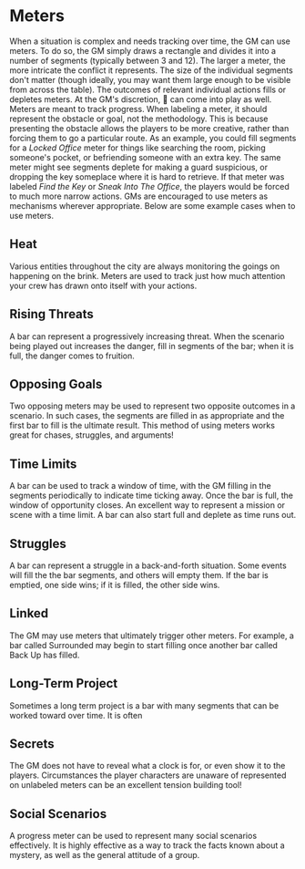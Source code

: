 # Meters
When a situation is complex and needs tracking over time, the GM can use meters. To do so, the GM simply draws a rectangle and divides it into a number of segments (typically between 3 and 12). The larger a meter, the more intricate the conflict it represents. The size of the individual segments don't matter (though ideally, you may want them large enough to be visible from across the table). 
The outcomes of relevant individual actions fills or depletes meters. At the GM's discretion,  can come into play as well. 
Meters are meant to track progress. When labeling a meter, it should represent the obstacle or goal, not the methodology. This is because presenting the obstacle allows the players to be more creative, rather than forcing them to go a particular route. 
As an example, you could fill segments for a *Locked Office* meter for things like searching the room, picking someone's pocket, or befriending someone with an extra key. The same meter might see segments deplete for making a guard suspicious, or dropping the key someplace where it is hard to retrieve. If that meter was labeled *Find the Key* or *Sneak Into The Office*, the players would be forced to much more narrow actions. 
GMs are encouraged to use meters as mechanisms wherever appropriate. Below are some example cases when to use meters. 
## Heat
Various entities throughout the city are always monitoring the goings on happening on the brink. Meters are used to track just how much attention your crew has drawn onto itself with your actions. 
## Rising Threats
A bar can represent a progressively increasing threat.  When the scenario being played out increases the danger, fill in segments of the bar; when it is full, the danger comes to fruition. 
## Opposing Goals
Two opposing meters may be used to represent two opposite outcomes in a scenario. In such cases, the segments are filled in as appropriate and the first bar to fill is the ultimate result. This method of using meters works great for chases, struggles, and arguments!
## Time Limits
A bar can be used to track a window of time, with the GM filling in the segments periodically to indicate time ticking away. Once the bar is full, the window of opportunity closes. An excellent way to represent a mission or scene  with a time limit. A bar can also start full and deplete as time runs out.  
## Struggles
A bar can represent a struggle in a back-and-forth situation. Some events will fill the the bar segments, and others will empty them. If the bar is emptied, one side wins; if it is filled, the other side wins. 
## Linked
The GM may use meters that ultimately trigger other meters. For example, a bar called Surrounded may begin to start filling once another bar called Back Up has filled. 
## Long-Term Project
Sometimes a long term project is a bar with many segments that can be worked toward over time. It is often 
## Secrets
The GM does not have to reveal what a clock is for, or even show it to the players. Circumstances the player characters are unaware of represented on unlabeled meters can be an excellent tension building tool! 
## Social Scenarios
A progress meter can be used to represent many social scenarios effectively. It is highly effective as a way to track the facts known about a mystery, as well as the general attitude of a group. 
